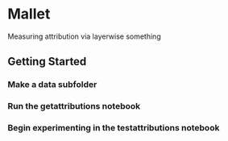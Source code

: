 # Mallet
Measuring attribution via layerwise something

## Getting Started
### Make a data subfolder
### Run the getattributions notebook
### Begin experimenting in the testattributions notebook
